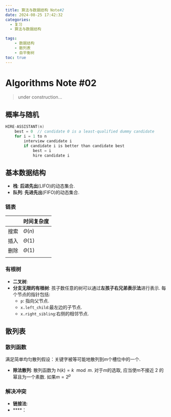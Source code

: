```yaml
---
title: 算法与数据结构 Note#2
date: 2024-08-25 17:42:32
categories: 
  - 复习
  - 算法与数据结构

tags:           
    - 数据结构
    - 散列表
    - 自平衡树
toc: true
---
```


<script>
MathJax = {
  tex: {
    inlineMath: [['$', '$'], ['\\(', '\\)']]
  }
};
</script>
<script id="MathJax-script" async
  src="https://cdn.jsdelivr.net/npm/mathjax@3/es5/tex-chtml.js">
</script>

# Algorithms Note #02

> under construction...

## 概率与随机
```c
HIRE-ASSISTANT(n)
    best = 0  // candidate 0 is a least-qualified dummy candidate
    for i = 1 to n
        interview candidate i
        if candidate i is better than candidate best
            best = i   
            hire candidate i
```


## 基本数据结构

- **栈**: **后进先出**(LIFO)的动态集合.
- **队列**: **先进先出**(FIFO)的动态集合.

### 链表

|      | 时间复杂度  |
| ---- | ----------- |
| 搜索 | $\Theta(n)$ |
| 插入 | $\Theta(1)$ |
| 删除 | $\Theta(1)$ |
|      |             |

### 有根树

- **二叉树**: 
- **分支无限的有根树**: 孩子数任意的树可以通过**左孩子右兄弟表示法**进行表示. 每个节点的指针包括:
  - `p`: 指向父节点.
  - `x.left_child`:最左边的子节点.
  - `x.right_sibling`:右侧的相邻节点.

## 散列表

 

### 散列函数
满足简单均匀散列假设：关键字被等可能地散列到$m$个槽位中的一个.

- **除法散列**: 散列函数为 $h(k) = k \mod m$. 对于$m$的选取, 应当使$m$不接近 2 的幂且为一个素数. 如果$m = 2^p$

### 解决冲突
- **链接法**:
- ****：